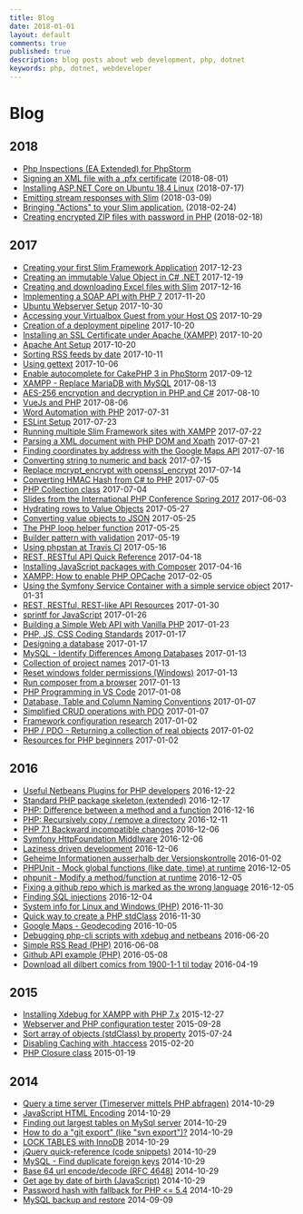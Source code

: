 ```yaml
---
title: Blog
date: 2018-01-01
layout: default
comments: true
published: true
description: blog posts about web development, php, dotnet
keywords: php, dotnet, webdeveloper
---
```


# Blog

## 2018

* [Php Inspections (EA Extended) for PhpStorm](https://odan.github.io/2018/08/01/php-inspections-ea-extended-for-phpstorm.html)
* [Signing an XML file with a .pfx certificate](https://odan.github.io/2018/08/01/signing-an-xml-file-with-a-pfx-certificate.html) (2018-08-01)
* [Installing ASP.NET Core on Ubuntu 18.4 Linux](https://odan.github.io/2018/07/17/aspnet-core-2-ubuntu-setup.html) (2018-07-17)
* [Emitting stream responses with Slim](https://gist.github.com/odan/602e3b2e16cff25c0b90c37e4badeaa6) (2018-03-09)
* [Bringing "Actions" to your Slim application.](https://gist.github.com/odan/0b77e09444d0841fdc9098d004b83075) (2018-02-24)
* [Creating encrypted ZIP files with password in PHP](https://gist.github.com/odan/890ee6bb265b2c836e4eb87d482fb948) (2018-02-18)

## 2017

* [Creating your first Slim Framework Application](https://gist.github.com/odan/d2b889c350aa2ea0ff8e5ca93ce588a2) 2017-12-23
* [Creating an immutable Value Object in C# .NET](https://gist.github.com/odan/d5cf4e85c2af7419ae123ab19a520fa0) 2017-12-19
* [Creating and downloading Excel files with Slim](https://gist.github.com/odan/a7a1eb3c876c9c5b2ffd2db55f29fdb8) 2017-12-16
* [Implementing a SOAP API with PHP 7](https://gist.github.com/odan/1a736eefabe893fa66e4befeb226dcc8) 2017-11-20
* [Ubuntu Webserver Setup](https://gist.github.com/odan/dcf6c3155899677ee88a4f7db5aac284) 2017-10-30
* [Accessing your Virtualbox Guest from your Host OS](https://gist.github.com/odan/48fc744434ec6566ca9f7a993f4a7ffb) 2017-10-29
* [Creation of a deployment pipeline](https://gist.github.com/odan/03312408364253a6a62fa85e6cb2f8c7) 2017-10-20
* [Installing an SSL Certificate under Apache (XAMPP)](https://gist.github.com/odan/eb670845e6b6778b0c9ce2470846484f) 2017-10-20
* [Apache Ant Setup](https://gist.github.com/odan/8296a618efdb6f007bac3bc6ec77e57c) 2017-10-20
* [Sorting RSS feeds by date](https://gist.github.com/odan/03a31a529f6a94899fcf90e4e7472bdf) 2017-10-11
* [Using gettext](https://gist.github.com/odan/04bd27002b43b48b69a3e8cbd6a65392) 2017-10-06
* [Enable autocomplete for CakePHP 3 in PhpStorm](https://gist.github.com/odan/ec125bfbf31a31351f543608b0c6138f) 2017-09-12
* [XAMPP - Replace MariaDB with MySQL](https://gist.github.com/odan/c799417460470c3776ffa8adce57eece) 2017-08-13
* [AES-256 encryption and decryption in PHP and C#](https://gist.github.com/odan/138dbd41a0c5ef43cbf529b03d814d7c) 2017-08-10
* [VueJs and PHP](https://gist.github.com/odan/066d9848b72cdd4f0feff1b592696eab) 2017-08-06
* [Word Automation with PHP](https://gist.github.com/odan/f65629d7bb8014cc912e97647484eb2c) 2017-07-31
* [ESLint Setup](https://gist.github.com/odan/4d2f47398b0533125c25022e0c69535b) 2017-07-23
* [Running multiple Slim Framework sites with XAMPP](https://gist.github.com/odan/4d7475f15bddec50e3092854b85a3d73) 2017-07-22
* [Parsing a XML document with PHP DOM and Xpath](https://gist.github.com/odan/6aeb43a9f9c3fbd332d364c175a760fc) 2017-07-21
* [Finding coordinates by address with the Google Maps API](https://gist.github.com/odan/594e624e2ec15f70dd8ed07bff1341c1) 2017-07-16
* [Converting string to numeric and back](https://gist.github.com/odan/b1a2dccedfa6614ed76a7135db7395dd) 2017-07-15
* [Replace mcrypt\_encrypt with openssl\_encrypt](https://gist.github.com/odan/c1dc2798ef9cedb9fedd09cdfe6e8e76) 2017-07-14
* [Converting HMAC Hash from C# to PHP](https://gist.github.com/odan/4ec0810a073be1d1b5c3543f2157580f) 2017-07-05
* [PHP Collection class](https://gist.github.com/odan/545be6c564271e45bd23f71d8590b9c8) 2017-07-04
* [Slides from the International PHP Conference Spring 2017](https://gist.github.com/odan/355884aa7aae90fdc4a5ed6aba87f1f0) 2017-06-03
* [Hydrating rows to Value Objects](https://gist.github.com/odan/ce1ecb1f665a0b6d248262531fb8d31f) 2017-05-27
* [Converting value objects to JSON](https://gist.github.com/odan/84bbbda73a91f4496f1daf6e100cf83c) 2017-05-25
* [The PHP loop helper function](https://gist.github.com/odan/509d445a5222bf3cbcde01e139edc4fc) 2017-05-25
* [Builder pattern with validation](https://gist.github.com/odan/a42a33ddad373b073128cc5f02302c37) 2017-05-19
* [Using phpstan at Travis CI](https://gist.github.com/odan/fb64e19e5ff7bb6701746bd0fa8eb86f) 2017-05-16
* [REST, RESTful API Quick Reference](https://gist.github.com/odan/1d2ef018adb3ea5a0d3abb35406d2c65) 2017-04-18
* [Installing JavaScript packages with Composer](https://gist.github.com/odan/b5812c61d494d45becabaaf223875bb3) 2017-04-16
* [XAMPP: How to enable PHP OPCache](https://gist.github.com/odan/07abee45c7439332264606dd5d5e1705) 2017-02-05
* [Using the Symfony Service Container with a simple service object](https://gist.github.com/odan/a7f8ed065ce3f268b69f13e360b30e04) 2017-01-31
* [REST, RESTful, REST-like API Resources](https://gist.github.com/odan/de7f5452fb165c2d27f20d1d16bfe54d) 2017-01-30
* [sprintf for JavaScript](https://gist.github.com/odan/d748176dfd18c8ba8e97fe4be4e3c0d0) 2017-01-26
* [Building a Simple Web API with Vanilla PHP](https://gist.github.com/odan/e791bb29e2a1eab4ac6f2be4bbf86e12) 2017-01-23
* [PHP, JS, CSS Coding Standards](https://gist.github.com/odan/0803ef7249b103167a03d8f978b8d4b4) 2017-01-17
* [Designing a database](https://gist.github.com/odan/35da4d7b096e169c3c7e080426b72765) 2017-01-17
* [MySQL - Identify Differences Among Databases](https://gist.github.com/odan/8eac94e34f16e444f83ade42cc89f18e) 2017-01-13
* [Collection of project names](https://gist.github.com/odan/3eb5bbd32f9800de4842bfbc9d7c5968) 2017-01-13
* [Reset windows folder permissions (Windows)](https://gist.github.com/odan/d96e9069a10fdaf2e4aa39247f99cafa) 2017-01-13
* [Run composer from a browser](https://gist.github.com/odan/3f5b2748f516398e93cb36716d38b6b5) 2017-01-13
* [PHP Programming in VS Code](https://gist.github.com/odan/6a15bd7e0c6beaebeea934609404ad26) 2017-01-08
* [Database, Table and Column Naming Conventions](https://gist.github.com/odan/09541aafcaf9a1fa808c8cb0dd956b36) 2017-01-07
* [Simplified CRUD operations with PDO](https://gist.github.com/odan/0c3f80eec13ac493ed64fadd0bb1a66e) 2017-01-07
* [Framework configuration research](https://gist.github.com/odan/c742d945a80a615a28cac9d1d70a7014) 2017-01-02
* [PHP / PDO - Returning a collection of real objects](https://gist.github.com/odan/b758d68ac8da82cc1ab0326cddfd950f) 2017-01-02
* [Resources for PHP beginners](https://github.com/odan/learn-php) 2017-01-02

## 2016

* [Useful Netbeans Plugins for PHP developers](https://gist.github.com/odan/062d2eeab7365d877f83a6922f4ea43b) 2016-12-22
* [Standard PHP package skeleton (extended)](https://gist.github.com/odan/50a22862ae422153cb6d78a743f7497b) 2016-12-17
* [PHP: Difference between a method and a function](https://gist.github.com/odan/172db381f9c10d0ba25a483ffdb79ae5) 2016-12-16
* [PHP: Recursively copy / remove a directory](https://gist.github.com/odan/f3b939cbe802bb039ff44c407da0cff6) 2016-12-11
* [PHP 7.1 Backward incompatible changes](https://gist.github.com/odan/66ee17943ee9118599e4a390d2fbb484) 2016-12-06
* [Symfony HttpFoundation Middlware](https://gist.github.com/odan/b871f0a1f1dbd21165f6a35649ac532e) 2016-12-06
* [Laziness driven development](https://gist.github.com/odan/a36b3c84333f2ca0c151282d142f30fe) 2016-12-06
* [Geheime Informationen ausserhalb der Versionskontrolle](https://gist.github.com/odan/2b6b4c742b4b62f79e6ed84291b75fcc) 2016-01-02
* [PHPUnit - Mock global functions (like date, time) at runtime](https://gist.github.com/odan/57204c4b2b75ca4c4c5c56f4fade506e) 2016-12-05
* [phpunit - Modify a method/function at runtime](https://gist.github.com/odan/f8623000d604c8075bb2b894d7dbf985) 2016-12-05
* [Fixing a github repo which is marked as the wrong language](https://gist.github.com/odan/998a9649ac352ff96095e1030a69dded) 2016-12-05
* [Finding SQL injections](https://gist.github.com/odan/5a8f8bea5f5b604c99e474f695eb5e88) 2016-12-04
* [System info for Linux and Windows (PHP)](https://gist.github.com/odan/cedbd5431544d7bdd9e5d4072db9fe7c) 2016-11-30
* [Quick way to create a PHP stdClass](https://gist.github.com/odan/922b538ca5e69c6788e1a88a99226b92) 2016-11-30
* [Google Maps - Geodecoding](https://gist.github.com/odan/8abc876778722f57cad30acf49d08c55) 2016-10-05
* [Debugging php-cli scripts with xdebug and netbeans](https://gist.github.com/odan/49d6f4d3df7374fe77dbea80f9b9f5cf) 2016-06-20
* [Simple RSS Read (PHP)](https://gist.github.com/odan/d3024c50b752774754b8b8e2a6e266bc) 2016-06-08
* [Github API example (PHP)](https://gist.github.com/odan/e4b83b5dce16efe25f836ec41cf02c5a) 2016-05-08
* [Download all dilbert comics from 1900-1-1 til today](https://gist.github.com/odan/6587e96ef001fcddf2dfb14ae5c23024) 2016-04-19

## 2015

* [Installing Xdebug for XAMPP with PHP 7.x](https://gist.github.com/odan/1abe76d373a9cbb15bed) 2015-12-27
* [Webserver and PHP configuration tester](https://gist.github.com/odan/64606e3668eac0e13afc) 2015-09-28
* [Sort array of objects (stdClass) by property](https://gist.github.com/odan/3389621c6942c7497eac) 2015-07-24
* [Disabling Caching with .htaccess](https://gist.github.com/odan/83f32f6c36cf4eeb1041) 2015-02-20
* [PHP Closure class](https://gist.github.com/odan/059100d88bfedf2bf2f7) 2015-01-19

## 2014

* [Query a time server (Timeserver mittels PHP abfragen)](https://gist.github.com/odan/edfc1e1596b56ac2dd9f) 2014-10-29
* [JavaScript HTML Encoding](https://gist.github.com/odan/07993ee0ea18485af0fe) 2014-10-29
* [Finding out largest tables on MySql server](https://gist.github.com/odan/76ef4b2851f66a5e5107) 2014-10-29
* [How to do a "git export" (like "svn export")?](https://gist.github.com/odan/f0c08b8505ec5e335ade) 2014-10-29
* [LOCK TABLES with InnoDB](https://gist.github.com/odan/782855026e38992ebd9e) 2014-10-29
* [jQuery quick-reference (code snippets)](https://gist.github.com/odan/5237d7e09e4e294ec5f7) 2014-10-29
* [MySQL - Find duplicate foreign keys](https://gist.github.com/odan/83371fc470fe6a9642a8) 2014-10-29
* [Base 64 url encode/decode (RFC 4648)](https://gist.github.com/odan/4b891d14c474c3e3e6df) 2014-10-29
* [Get age by date of birth (JavaScript)](https://gist.github.com/odan/f2efa7790e70582f4cce) 2014-10-29
* [Password hash with fallback for PHP <= 5.4](https://gist.github.com/odan/1d4ff4c4088e906a5a49) 2014-10-29
* [MySQL backup and restore](https://gist.github.com/odan/71150aa73f9f3e87b5fb) 2014-09-09



